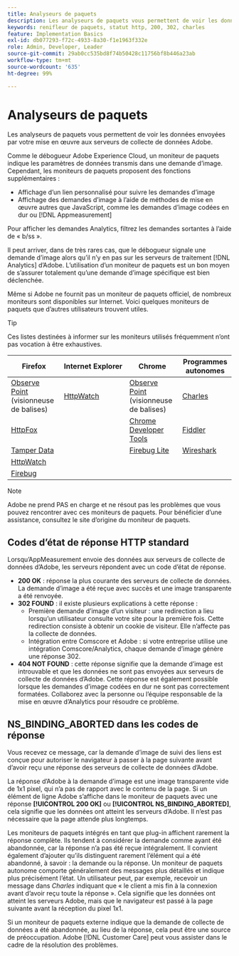 ```yaml
---
title: Analyseurs de paquets
description: Les analyseurs de paquets vous permettent de voir les données envoyées par votre mise en œuvre aux serveurs de collecte de données Adobe.
keywords: renifleur de paquets, statut http, 200, 302, charles
feature: Implementation Basics
exl-id: db077293-f72c-4933-8a30-f1e1963f332e
role: Admin, Developer, Leader
source-git-commit: 29ab0cc535bd8f74b50428c11756bf8b446a23ab
workflow-type: tm+mt
source-wordcount: '635'
ht-degree: 99%

---
```


# Analyseurs de paquets

Les analyseurs de paquets vous permettent de voir les données envoyées par votre mise en œuvre aux serveurs de collecte de données Adobe.

Comme le débogueur Adobe Experience Cloud, un moniteur de paquets indique les paramètres de données transmis dans une demande d’image. Cependant, les moniteurs de paquets proposent des fonctions supplémentaires :

* Affichage d’un lien personnalisé pour suivre les demandes d’image
* Affichage des demandes d’image à l’aide de méthodes de mise en œuvre autres que JavaScript, comme les demandes d’image codées en dur ou [!DNL Appmeasurement]

Pour afficher les demandes Analytics, filtrez les demandes sortantes à l’aide de « b/ss ».

Il peut arriver, dans de très rares cas, que le débogueur signale une demande d’image alors qu’il n’y en pas sur les serveurs de traitement [!DNL Analytics] d’Adobe. L’utilisation d’un moniteur de paquets est un bon moyen de s’assurer totalement qu’une demande d’image spécifique est bien déclenchée.

Même si Adobe ne fournit pas un moniteur de paquets officiel, de nombreux moniteurs sont disponibles sur Internet. Voici quelques moniteurs de paquets que d’autres utilisateurs trouvent utiles.

>[!TIP]
>
>Ces listes destinées à informer sur les moniteurs utilisés fréquemment n’ont pas vocation à être exhaustives.

| Firefox | Internet Explorer | Chrome | Programmes autonomes |
|---|---|---|---|
| [Observe Point](https://www.observepoint.com/product#plugin) (visionneuse de balises) | [HttpWatch](https://www.httpwatch.com/) | [Observe Point](https://www.observepoint.com/product#plugin) (visionneuse de balises) | [Charles](https://www.charlesproxy.com/) |
| [HttpFox](https://addons.thunderbird.net/en-us/firefox/addon/httpfox/) |  | [Chrome Developer Tools](https://code.google.com/chrome/devtools/docs/overview.html) | [Fiddler](https://www.telerik.com/fiddler) |
| [Tamper Data](https://addons.mozilla.org/fr-FR/firefox/addon/tamper-data-for-ff-quantum/) |  | [Firebug Lite](https://chromewebstore.google.com/detail/firebug-lite-for-google-c/ehemiojjcpldeipjhjkepfdaohajpbdo) | [Wireshark](https://www.wireshark.org/) |
| [HttpWatch](https://www.httpwatch.com/) |  |  |  |
| [Firebug](https://getfirebug.com/) |  |  |  |

>[!NOTE]
>
>Adobe ne prend PAS en charge et ne résout pas les problèmes que vous pouvez rencontrer avec ces moniteurs de paquets. Pour bénéficier d’une assistance, consultez le site d’origine du moniteur de paquets.

## Codes d’état de réponse HTTP standard

Lorsqu’AppMeasurement envoie des données aux serveurs de collecte de données d’Adobe, les serveurs répondent avec un code d’état de réponse.

* **200 OK** : réponse la plus courante des serveurs de collecte de données. La demande d’image a été reçue avec succès et une image transparente a été renvoyée.
* **302 FOUND** : il existe plusieurs explications à cette réponse :
   * Première demande d’image d’un visiteur : une redirection a lieu lorsqu’un utilisateur consulte votre site pour la première fois. Cette redirection consiste à obtenir un cookie de visiteur. Elle n’affecte pas la collecte de données.
   * Intégration entre Comscore et Adobe : si votre entreprise utilise une intégration Comscore/Analytics, chaque demande d’image génère une réponse 302.
* **404 NOT FOUND** : cette réponse signifie que la demande d’image est introuvable et que les données ne sont pas envoyées aux serveurs de collecte de données d’Adobe. Cette réponse est également possible lorsque les demandes d’image codées en dur ne sont pas correctement formatées. Collaborez avec la personne ou l’équipe responsable de la mise en œuvre d’Analytics pour résoudre ce problème.

## NS_BINDING_ABORTED dans les codes de réponse

Vous recevez ce message, car la demande d’image de suivi des liens est conçue pour autoriser le navigateur à passer à la page suivante avant d’avoir reçu une réponse des serveurs de collecte de données d’Adobe.

La réponse d’Adobe à la demande d’image est une image transparente vide de 1x1 pixel, qui n’a pas de rapport avec le contenu de la page. Si un élément de ligne Adobe s’affiche dans le moniteur de paquets avec une réponse **[!UICONTROL 200 OK]** ou **[!UICONTROL NS_BINDING_ABORTED]**, cela signifie que les données ont atteint les serveurs d’Adobe. Il n’est pas nécessaire que la page attende plus longtemps.

Les moniteurs de paquets intégrés en tant que plug-in affichent rarement la réponse complète. Ils tendent à considérer la demande comme ayant été abandonnée, car la réponse n’a pas été reçue intégralement. Il convient également d’ajouter qu’ils distinguent rarement l’élément qui a été abandonné, à savoir : la demande ou la réponse. Un moniteur de paquets autonome comporte généralement des messages plus détaillés et indique plus précisément l’état. Un utilisateur peut, par exemple, recevoir un message dans *Charles* indiquant que « le client a mis fin à la connexion avant d’avoir reçu toute la réponse ». Cela signifie que les données ont atteint les serveurs Adobe, mais que le navigateur est passé à la page suivante avant la réception du pixel 1x1.

Si un moniteur de paquets externe indique que la demande de collecte de données a été abandonnée, au lieu de la réponse, cela peut être une source de préoccupation. Adobe [!DNL Customer Care] peut vous assister dans le cadre de la résolution des problèmes.

